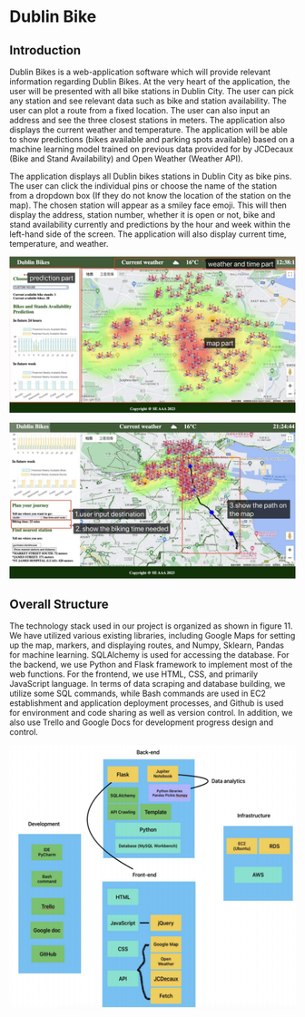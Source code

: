 # Dublin Bike

## Introduction ##

Dublin Bikes is a web-application software which will provide relevant information regarding Dublin Bikes. At the very heart of the application, the user will be presented with all bike stations in Dublin City. The user can pick any station and see relevant data such as bike and station availability. The user can plot a route from a fixed location. The user can also input an address and see the three closest stations in meters. The application also displays the current weather and temperature. The application will be able to show predictions (bikes available and parking spots available) based on a machine learning model trained on previous data provided for by JCDecaux (Bike and Stand Availability) and Open Weather (Weather API).

The application displays all Dublin bikes stations in Dublin City as bike pins. The user can click the individual pins or choose the name of the station from a dropdown box (If they do not know the location of the station on the map). The chosen station will appear as a smiley face emoji. This will then display the address, station number, whether it is open or not, bike and stand availability currently and predictions by the hour and week within the left-hand side of the screen. The application will also display current time, temperature, and weather.

![image](https://github.com/Fay3217/Dublin-Bike/blob/main/screenshot.png)

![image](https://github.com/Fay3217/Dublin-Bike/blob/main/screenshot2.png)

## Overall Structure ##

The technology stack used in our project is organized as shown in figure 11. We have utilized various existing libraries, including Google Maps for setting up the map, markers, and displaying routes, and Numpy, Sklearn, Pandas for machine learning. SQLAlchemy is used for accessing the database. For the backend, we use Python and Flask framework to implement most of the web functions. For the frontend, we use HTML, CSS, and primarily JavaScript language. In terms of data scraping and database building, we utilize some SQL commands, while Bash commands are used in EC2 establishment and application deployment processes, and Github is used for environment and code sharing as well as version control. In addition, we also use Trello and Google Docs for development progress design and control.

![image](https://github.com/Fay3217/Dublin-Bike/blob/main/structure2.png)
